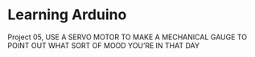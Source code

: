 # Learning Arduino
Project 05, USE A SERVO MOTOR TO MAKE A MECHANICAL GAUGE TO POINT OUT WHAT SORT OF MOOD YOU’RE IN THAT DAY
